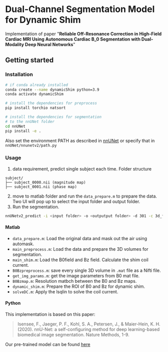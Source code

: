 # Dual-Channel Segmentation Model for Dynamic Shim

Implementation of paper "**Reliable Off-Resonance Correction in High-Field Cardiac MRI Using Autonomous Cardiac B_0 Segmentation with Dual-Modality Deep Neural Networks**"

## Getting started

### Installation

```bash
# if conda already installed
conda create --name dynamicShim python=3.9
conda activate dynamicShim

# install the dependencies for preprocess
pip install torchio natsort

# install the dependencies for segmentation
# to the nnUNet folder
cd nnUNet
pip install -e .
```

Also set the environment PATH as described in [nnUNet](https://github.com/MIC-DKFZ/nnUNet) or specify that in `nnUNet/nnunetv2/path.py`

### Usage
1. data requirement, predict single subject each time. Folder structure
```
subject/
├── subject_0000.nii (magnitude map)
├── subject_0001.nii (phase map)
```
2. move to matlab folder and run the `data_prepare.m` to prepare the data. Two UI will pop up to select the input folder and output folder.
3. Run the segmentation.
```bash
nnUNetv2_predict -i <input folder> -o <outputput folder> -d 301 -c 3d_fullres --save_probabilities -chk checkpoint_latest.pth -device cpu --verbose
```

#### Matlab
+ `data_prepare.m`: Load the original data and mask out the air using automask.
+ `main_preprocess.m`: Load the data and prepare the 3D volumes for segmentation. 
+ `main_shim.m`: Load the B0field and Bz field. Calculate the shim coil current.
+ `B0Bzpreprocess.m`: save every single 3D volume in `.mat` file as a Nifti file.
+ `get_img_params.m`: get the image parameters from B0 mat file.
+ `B0Bzmap.m`: Resolution matbch between the B0 and Bz maps.
+ `dynamic_shim.m`: Prepare the ROI of B0 and Bz for dynamic shim.
+ `solveDC.m`: Apply the lsqlin to solve the coil current.

#### Python
This implementation is based on this paper:
> Isensee, F., Jaeger, P. F., Kohl, S. A., Petersen, J., & Maier-Hein, K. H. (2020). nnU-Net: a self-configuring method for deep learning-based biomedical image segmentation. Nature Methods, 1-9.


Our pre-trained model can be found [here](https://drive.google.com/drive/folders/12DdKLqE21Omwh17B8oSIPlmyoPcdrYVf?usp=sharing)
